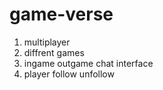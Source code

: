 # game-verse
1. multiplayer
2. diffrent games
3. ingame outgame chat interface
4. player follow unfollow 






